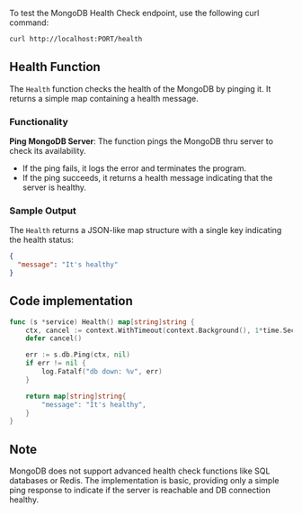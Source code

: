 To test the MongoDB Health Check endpoint, use the following curl command:

```bash
curl http://localhost:PORT/health
```
## Health Function

The `Health` function checks the health of the MongoDB by pinging it. It returns a simple map containing a health message.

### Functionality

**Ping MongoDB Server**: The function pings the MongoDB thru server to check its availability.

   - If the ping fails, it logs the error and terminates the program.
   - If the ping succeeds, it returns a health message indicating that the server is healthy.

### Sample Output

The `Health` returns a JSON-like map structure with a single key indicating the health status:

```json
{
  "message": "It's healthy"
}
```

## Code implementation

```go
func (s *service) Health() map[string]string {
    ctx, cancel := context.WithTimeout(context.Background(), 1*time.Second)
    defer cancel()

    err := s.db.Ping(ctx, nil)
    if err != nil {
        log.Fatalf("db down: %v", err) 
    }

    return map[string]string{
        "message": "It's healthy",
    }
}
```

## Note

MongoDB does not support advanced health check functions like SQL databases or Redis. The implementation is basic, providing only a simple ping response to indicate if the server is reachable and DB connection healthy.
